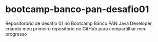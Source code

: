 # bootcamp-banco-pan-desafio01
Repositorório de desafio 01 no Bootcamp Banco PAN Java Developer, criando meu primeiro repositório no GitHub para compartilhar meu progresso
